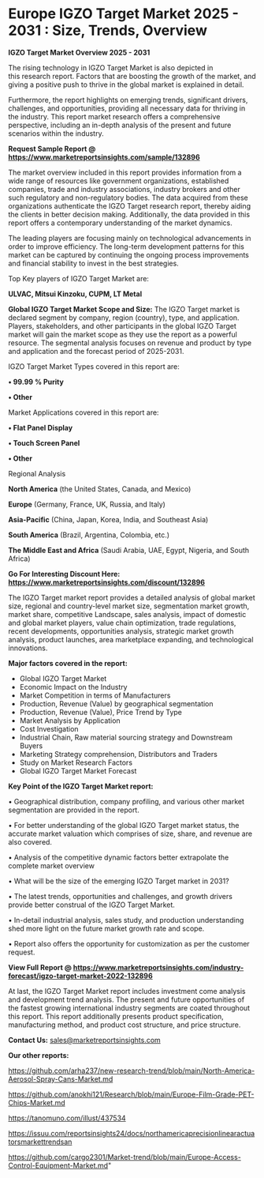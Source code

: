  # Europe IGZO Target Market 2025 - 2031 : Size, Trends, Overview

<Strong> IGZO Target Market Overview 2025 - 2031</strong>

The rising technology in IGZO Target Market is also depicted in this research report. Factors that are boosting the growth of the market, and giving a positive push to thrive in the global market is explained in detail.

Furthermore, the report highlights on emerging trends, significant drivers, challenges, and opportunities, providing all necessary data for thriving in the industry. This report market research offers a comprehensive perspective, including an in-depth analysis of the present and future scenarios within the industry.

<strong>Request Sample Report @ <a href=https://www.marketreportsinsights.com/sample/132896>https://www.marketreportsinsights.com/sample/132896</a></strong>

The market overview included in this report provides information from a wide range of resources like government organizations, established companies, trade and industry associations, industry brokers and other such regulatory and non-regulatory bodies. The data acquired from these organizations authenticate the IGZO Target research report, thereby aiding the clients in better decision making. Additionally, the data provided in this report offers a contemporary understanding of the market dynamics.

The leading players are focusing mainly on technological advancements in order to improve efficiency. The long-term development patterns for this market can be captured by continuing the ongoing process improvements and financial stability to invest in the best strategies.

Top Key players of IGZO Target Market are:

<strong>ULVAC, Mitsui Kinzoku, CUPM, LT Metal</strong>

<strong><b>Global IGZO Target Market Scope and Size:</b></strong>
The IGZO Target market is declared segment by company, region (country), type, and application. Players, stakeholders, and other participants in the global IGZO Target market will gain the market scope as they use the report as a powerful resource. The segmental analysis focuses on revenue and product by type and application and the forecast period of 2025-2031.

IGZO Target Market Types covered in this report are:

<strong>• 99.99 % Purity

• Other</strong>

Market Applications covered in this report are:

<strong>• Flat Panel Display

• Touch Screen Panel

• Other</strong> 

Regional Analysis

<strong>North America</strong> (the United States, Canada, and Mexico)

<strong>Europe</strong> (Germany, France, UK, Russia, and Italy)

<strong>Asia-Pacific</strong> (China, Japan, Korea, India, and Southeast Asia)

<strong>South America</strong> (Brazil, Argentina, Colombia, etc.)

<strong>The Middle East and Africa</strong> (Saudi Arabia, UAE, Egypt, Nigeria, and South Africa)

<strong>Go For Interesting Discount Here: <a href=https://www.marketreportsinsights.com/discount/132896>https://www.marketreportsinsights.com/discount/132896</a></strong>

The IGZO Target market report provides a detailed analysis of global market size, regional and country-level market size, segmentation market growth, market share, competitive Landscape, sales analysis, impact of domestic and global market players, value chain optimization, trade regulations, recent developments, opportunities analysis, strategic market growth analysis, product launches, area marketplace expanding, and technological innovations.

<strong><b>Major factors covered in the report:</b></strong>
<ul>
  <li>Global IGZO Target Market </li>
  <li>Economic Impact on the Industry</li>
  <li>Market Competition in terms of Manufacturers</li>
  <li>Production, Revenue (Value) by geographical segmentation</li>
  <li>Production, Revenue (Value), Price Trend by Type</li>
  <li>Market Analysis by Application</li>
  <li>Cost Investigation</li>
  <li>Industrial Chain, Raw material sourcing strategy and Downstream Buyers</li>
  <li>Marketing Strategy comprehension, Distributors and Traders</li>
  <li>Study on Market Research Factors</li>
  <li>Global IGZO Target Market Forecast</li>
</ul>

<strong><b>Key Point of the IGZO Target Market report:</b></strong>

• Geographical distribution, company profiling, and various other market segmentation are provided in the report.

• For better understanding of the global IGZO Target market status, the accurate market valuation which comprises of size, share, and revenue are also covered.

• Analysis of the competitive dynamic factors better extrapolate the complete market overview

• What will be the size of the emerging IGZO Target market in 2031?

• The latest trends, opportunities and challenges, and growth drivers provide better construal of the IGZO Target Market.

• In-detail industrial analysis, sales study, and production understanding shed more light on the future market growth rate and scope.

• Report also offers the opportunity for customization as per the customer request.

<strong><b>View Full Report @ <a href=https://www.marketreportsinsights.com/industry-forecast/igzo-target-market-2022-132896>https://www.marketreportsinsights.com/industry-forecast/igzo-target-market-2022-132896</a></b></strong>


At last, the IGZO Target Market report includes investment come analysis and development trend analysis. The present and future opportunities of the fastest growing international industry segments are coated throughout this report. This report additionally presents product specification, manufacturing method, and product cost structure, and price structure.

<strong>Contact Us:</strong>
sales@marketreportsinsights.com

<strong>Our other reports:</strong>

<a href=https://github.com/arha237/new-research-trend/blob/main/North-America-Aerosol-Spray-Cans-Market.md>https://github.com/arha237/new-research-trend/blob/main/North-America-Aerosol-Spray-Cans-Market.md</a>

<a href=https://github.com/anokhi121/Research/blob/main/Europe-Film-Grade-PET-Chips-Market.md>https://github.com/anokhi121/Research/blob/main/Europe-Film-Grade-PET-Chips-Market.md</a>

<a href=https://tanomuno.com/illust/437534>https://tanomuno.com/illust/437534</a>

<a href=https://issuu.com/reportsinsights24/docs/northamericaprecisionlinearactuatorsmarkettrendsan>https://issuu.com/reportsinsights24/docs/northamericaprecisionlinearactuatorsmarkettrendsan</a>

<a href=https://github.com/cargo2301/Market-trend/blob/main/Europe-Access-Control-Equipment-Market.md>https://github.com/cargo2301/Market-trend/blob/main/Europe-Access-Control-Equipment-Market.md</a>"
